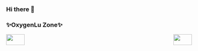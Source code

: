 ### Hi there 👋
### ✨OxygenLu Zone✨

<div style="display: flex; justify-content: space-between;">
  <div style="width: 50px; height: 30px;">
    <img src="https://github-readme-stats.vercel.app/api?username=OxygenLu&show_icons=true&title_color=7E57C2&text_color=AFB42B&icon_color=E91E63" style="width: 100%; height: 100%;" />
  </div>
  <div style="width: 50px; height: 30px;">
    <img src="https://github-readme-stats.vercel.app/api/top-langs/?username=OxygenLu&hide_progress=true&title_color=7E57C2" style="width: 100%; height: 100%;" />
  </div>
</div>
<!--
**OxygenLu/OxygenLu** is a ✨ _special_ ✨ repository because its `README.md` (this file) appears on your GitHub profile.

Here are some ideas to get you started:

- 🔭 I’m currently working on ...
- 🌱 I’m currently learning ...
- 👯 I’m looking to collaborate on ...
- 🤔 I’m looking for help with ...
- 💬 Ask me about ...
- 📫 How to reach me: ...
- 😄 Pronouns: ...
- ⚡ Fun fact: ...
-->
